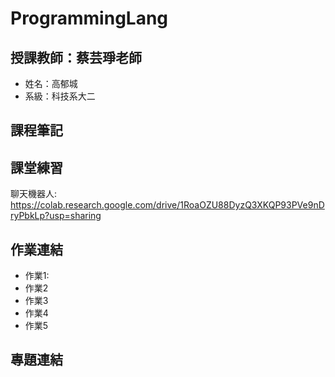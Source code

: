 # ProgrammingLang
## 授課教師：蔡芸琤老師
- 姓名：高郁城
- 系級：科技系大二

## 課程筆記 

## 課堂練習
聊天機器人: https://colab.research.google.com/drive/1RoaOZU88DyzQ3XKQP93PVe9nDryPbkLp?usp=sharing
## 作業連結
- 作業1: 
- 作業2
- 作業3
- 作業4
- 作業5 

## 專題連結
